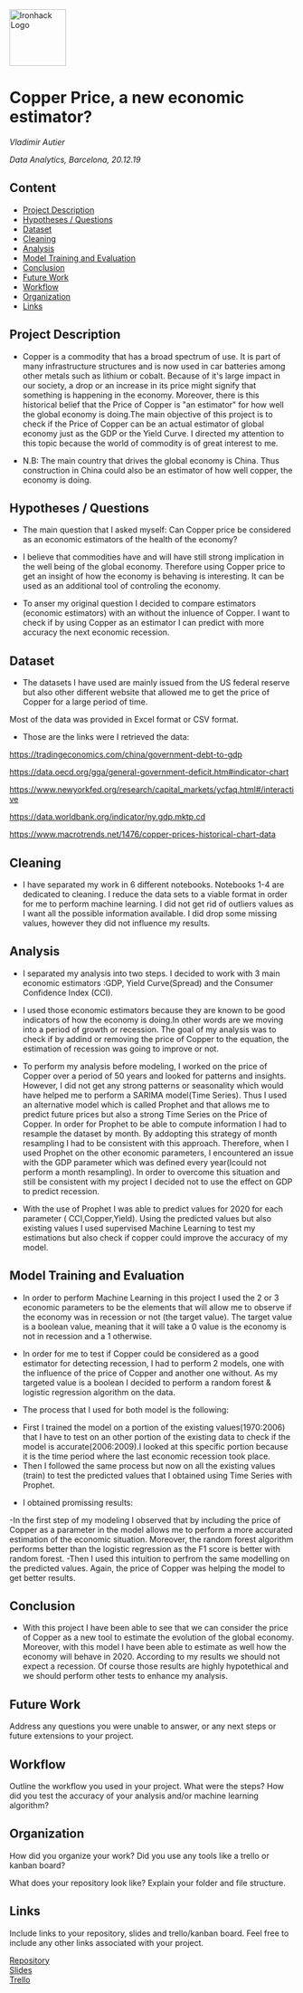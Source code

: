 <img src="https://bit.ly/2VnXWr2" alt="Ironhack Logo" width="100"/>

# Copper Price, a new economic estimator?
*Vladimir Autier*

*Data Analytics, Barcelona, 20.12.19*

## Content
- [Project Description](#project-description)
- [Hypotheses / Questions](#hypotheses-questions)
- [Dataset](#dataset)
- [Cleaning](#cleaning)
- [Analysis](#analysis)
- [Model Training and Evaluation](#model-training-and-evaluation)
- [Conclusion](#conclusion)
- [Future Work](#future-work)
- [Workflow](#workflow)
- [Organization](#organization)
- [Links](#links)

## Project Description

* Copper is a commodity that has a broad spectrum of use. It is part of many infrastructure structures and is now used in car batteries among other metals such as lithium or cobalt. Because of it's large impact in our society, a drop or an increase in its price might signify that something is happening in the economy. Moreover, there is this historical belief that the Price of Copper is "an estimator" for how well the global economy is doing.The main objective of this project is to check if the Price of Copper can be an actual estimator of global economy just as the GDP or the Yield Curve. I directed my attention to this topic because the world of commodity is of great interest to me.

* N.B: The main country that drives the global economy is China. Thus construction in China could also be an estimator of how well copper, the economy is doing.

## Hypotheses / Questions
* The main question that I asked myself: Can Copper price be considered as an economic estimators of the health of the economy?

* I believe that commodities have and will have still strong implication in the well being of the global economy. Therefore using Copper price to get an insight of how the economy is behaving is interesting. It can be used as an additional tool of controling the economy.

* To anser my original question I decided to compare estimators (economic estimators) with an without the inluence of Copper.
  I want to check if by using Copper as an estimator I can predict with more accuracy the next economic recession.

## Dataset

* The datasets I have used are mainly issued from the US federal reserve but also other different website that allowed me to get the price of Copper for a large period of time.

 Most of the data was provided in Excel format or CSV format.

* Those are the links were I retrieved the data:

 https://tradingeconomics.com/china/government-debt-to-gdp

 https://data.oecd.org/gga/general-government-deficit.htm#indicator-chart

 https://www.newyorkfed.org/research/capital_markets/ycfaq.html#/interactive

 https://data.worldbank.org/indicator/ny.gdp.mktp.cd

 https://www.macrotrends.net/1476/copper-prices-historical-chart-data

## Cleaning

* I have separated my work in 6 different notebooks. Notebooks 1-4 are dedicated to cleaning. I reduce the data sets to a viable format in order for me to perform machine learning. I did not get rid of outliers values as I want all the possible information available. I did drop some missing values, however they did not influence my results.

## Analysis

* I separated my analysis into two steps. I decided to work with 3 main economic estimators :GDP, Yield Curve(Spread) and the Consumer Confidence Index (CCI).

* I used those economic estimators because they are known to be good indicators of how the economy is doing.In other words are we moving into a period of growth or recession. The goal of my analysis was to check if by addind or removing the price of Copper to the equation, the estimation of recession was going to improve or not.

* To perform my analysis before modeling, I worked on the price of Copper over a period of 50 years and looked for patterns and insights. However, I did not get any strong patterns or seasonality which would have helped me to perform a SARIMA model(Time Series). Thus I used an alternative model which is called Prophet and that allows me to predict future prices but also a strong Time Series on the Price of Copper. In order for Prophet to be able to compute information I had to resample the dataset by month. By addopting this strategy of month resampling I had to be consistent with this approach. Therefore, when I used Prophet on the other economic parameters, I encountered an issue with the GDP parameter which was defined every year(Icould not perform a month resampling). In order to overcome this situation and still be consistent with my project I decided not to use the effect on GDP to predict recession.

* With the use of Prophet I was able to predict values for 2020 for each parameter ( CCI,Copper,Yield). Using the predicted values but also existing values I used supervised Machine Learning to test my estimations but also check if copper could improve the accuracy of my model.

## Model Training and Evaluation

* In order to perform Machine Learning in this project I used the 2 or 3 economic parameters to be the elements that will allow me to observe if the economy was in recession or not (the target value). The target value is a boolean value, meaning that it will take a 0 value is the economy is not in recession and a 1 otherwise. 

* In order for me to test if Copper could be considered as a good estimator for detecting recession, I had to perform 2 models, one with the influence of the price of Copper and another one without. As my targeted value is a boolean I decided to perform a random forest & logistic regression algorithm on the data.

* The process that I used for both model  is the following:

- First I trained the model on a portion of the existing values(1970:2006) that I have to test on an other portion of the existing data to check if the model is accurate(2006:2009).I looked at this specific portion because it is the time period where the last economic recession took place. 
- Then I followed the same process but now on all the existing values (train) to test the predicted values that I obtained using Time Series with Prophet.

* I obtained promissing results:

-In the first step of my modeling I observed that by including  the price of Copper as a parameter in the model allows me to perform a more accurated estimation of the economic situation. Moreover, the random forest algorithm performs better than the logistic regression as the F1 score is better with random forest.
-Then I used this intuition to perfrom the same modelling on the predicted values. Again, the price of Copper was helping the model to get better results.

## Conclusion

* With this project I have been able to see that we can consider the price of Copper as a new tool to estimate the evolution of the global economy. Moreover, with this model I have been able to estimate as well how the economy will behave in 2020. According to my results we should not expect a recession. Of course those results are highly hypotethical and we should perform other tests to enhance my analysis.


## Future Work
Address any questions you were unable to answer, or any next steps or future extensions to your project.

## Workflow
Outline the workflow you used in your project. What were the steps?
How did you test the accuracy of your analysis and/or machine learning algorithm?

## Organization
How did you organize your work? Did you use any tools like a trello or kanban board?

What does your repository look like? Explain your folder and file structure.

## Links
Include links to your repository, slides and trello/kanban board. Feel free to include any other links associated with your project.


[Repository](https://github.com/)  
[Slides](https://slides.com/)  
[Trello](https://trello.com/en)  
